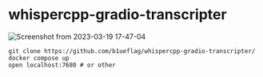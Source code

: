 # whispercpp-gradio-transcripter


![Screenshot from 2023-03-19 17-47-04](https://user-images.githubusercontent.com/92382173/226164004-1ec4080c-0cee-44e2-bed3-02e472294a81.png)

```shell
git clone https://github.com/b1ueflag/whispercpp-gradio-transcripter/
docker compose up
open localhost:7680 # or other
```
